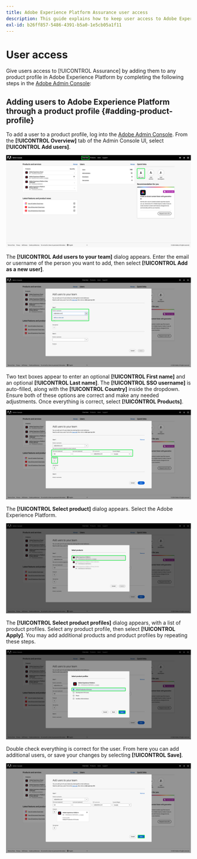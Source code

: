```yaml
---
title: Adobe Experience Platform Assurance user access
description: This guide explains how to keep user access to Adobe Experience Platform Assurance by managing it through the Admin Console.
exl-id: b26ff857-5486-4391-b5a0-1e5cb05a1f11
---
```

# User access

Give users access to [!UICONTROL Assurance] by adding them to any product profile in Adobe Experience Platform by completing the following steps in the [Adobe Admin Console](https://adminconsole.adobe.com/): 

## Adding users to Adobe Experience Platform through a product profile {#adding-product-profile}

To add a user to a product profile, log into the [Adobe Admin Console](https://adminconsole.adobe.com/). From the **[!UICONTROL Overview]** tab of the Admin Console UI, select **[!UICONTROL Add users]**.

![The Admin Console page with Add users highlighted.](./images/user-access/admin-console.png)

The **[!UICONTROL Add users to your team]** dialog appears. Enter the email or username of the person you want to add, then select **[!UICONTROL Add as a new user]**.

![The email or username textbox is highlighted in the Add users dialog.](./images/user-access/add-users.png)

Two text boxes appear to enter an optional **[!UICONTROL First name]** and an optional **[!UICONTROL Last name]**. The **[!UICONTROL SSO username]** is auto-filled, along with the **[!UICONTROL Country]** inside the dropdown. Ensure both of these options are correct and make any needed adjustments. Once everything is correct, select **[!UICONTROL Products]**.

![The three name and country fields are highlighted in the Add users dialog.](./images/user-access/name-and-products.png)

The **[!UICONTROL Select product]** dialog appears. Select the Adobe Experience Platform.

![Select products dialog with a list of three products and the Adobe Experience Platform option highlighted.](./images/user-access/select-products.png)

The **[!UICONTROL Select product profiles]** dialog appears, with a list of product profiles. Select any product profile, then select **[!UICONTROL Apply]**. You may add additional products and product profiles by repeating these steps.

![An option selected and highlighted in the Select product profiles dialog.](./images/user-access/select-product-profiles.png)

Double check everything is correct for the user. From here you can add additional users, or save your changes by selecting **[!UICONTROL Save]**.

![Add users to your team dialog with all the information filled in and Save selected.](./images/user-access/save-selections.png)
